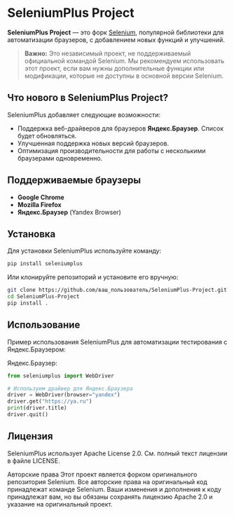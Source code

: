# SeleniumPlus Project

**SeleniumPlus Project** — это форк [Selenium](https://github.com/SeleniumHQ/selenium), популярной библиотеки для автоматизации браузеров, с добавлением новых функций и улучшений.

> **Важно:** Это независимый проект, не поддерживаемый официальной командой Selenium. Мы рекомендуем использовать этот проект, если вам нужны дополнительные функции или модификации, которые не доступны в основной версии Selenium.

## Что нового в SeleniumPlus Project?

SeleniumPlus добавляет следующие возможности:
- Поддержка веб-драйверов для браузеров **Яндекс.Браузер**. Список будет обновляться.
- Улучшенная поддержка новых версий браузеров.
- Оптимизация производительности для работы с несколькими браузерами одновременно.

## Поддерживаемые браузеры

- **Google Chrome**
- **Mozilla Firefox**
- **Яндекс.Браузер** (Yandex Browser)

## Установка
Для установки SeleniumPlus используйте команду:
```bash
pip install seleniumplus
```

Или клонируйте репозиторий и установите его вручную:
```bash
git clone https://github.com/ваш_пользователь/SeleniumPlus-Project.git
cd SeleniumPlus-Project
pip install .
```

## Использование
Пример использования SeleniumPlus для автоматизации тестирования с Яндекс.Браузером:

Яндекс.Браузер:
```python
from seleniumplus import WebDriver

# Используем драйвер для Яндекс.Браузера
driver = WebDriver(browser="yandex")
driver.get("https://ya.ru")
print(driver.title)
driver.quit()
```

## Лицензия
SeleniumPlus использует Apache License 2.0. См. полный текст лицензии в файле LICENSE.

Авторские права
Этот проект является форком оригинального репозитория Selenium. Все авторские права на оригинальный код принадлежат команде Selenium. Ваши изменения и дополнения к коду принадлежат вам, но вы обязаны сохранять лицензию Apache 2.0 и указание на оригинальный проект.
